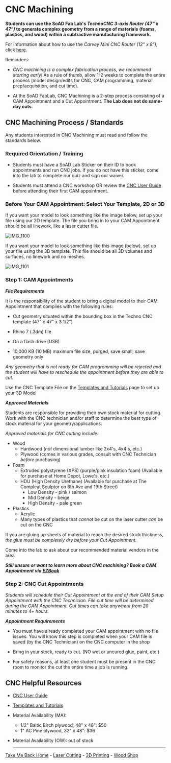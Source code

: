 
# CNC Machining

**Students can use the SoAD Fab Lab's *TechnoCNC 3-axis Router (47" x 47")* to generate complex geometry from a range of materials (foams, plastics, and wood) within a subtractive manufacturing framework.** 

For information about how to use the *Carvey Mini CNC Router (12" x 8")*, click [here](https://digitalfabricationlab-nyit-soad.github.io/resources/CarveyMiniCNC/). 


Reminders: 

* *CNC machining is a complex fabrication process, we recommend starting early!* As a rule of thumb, allow 1-2 weeks to complete the entire process (model design/edits for CNC, CAM programming, material prep/acquisition, and cut time). 


* At the SoAD FabLab, CNC Machining is a 2-step process consisting of a CAM Appointment and a Cut Appointment. **The Lab does not do same-day cuts.** 
 
 

## CNC Machining Process / Standards 

Any students interested in CNC Machining must read and follow the standards below. 


### Required Orientation / Training 

* Students must have a SoAD Lab Sticker on their ID to book appointments and run CNC jobs. If you do not have this sticker, come into the lab to complete our quiz and sign our waiver.  


* Students must attend a CNC workshop OR review the [CNC User Guide](https://digitalfabricationlab-nyit-soad.github.io/resources/UserGuides/CNCmills) before attending their first CAM appointment.  


### Before Your CAM Appointment: Select Your Template, 2D or 3D 

If you want your model to look something like the image below, set up your file using our 2D template. The file you bring in to your CAM Appointment should be all linework, like a laser cutter file. 

![IMG_1100](https://github.com/user-attachments/assets/dcc8cc3b-22b4-4b48-b613-806c6e975606)

If you want your model to look something like this image (below), set up your file using the 3D template. This file should be all 3D volumes and surfaces, no linework and no meshes. 

![IMG_1101](https://github.com/user-attachments/assets/d44dfd06-0e32-4555-9abf-4e91ffe35fe6)


### Step 1: CAM Appointments  


***File Requirements***

It is the responsibility of the student to bring a digital model to their CAM Appointment that complies with the following rules:

* Cut geometry situated within the bounding box in the Techno CNC template (47" x 47" x 3 1/2")
  
* Rhino 7 (.3dm) file
  
* On a flash drive (USB)
  
* 10,000 KB (10 MB) maximum file size, purged, save small, save geometry only

*Any geometry that is not ready for CAM programming will be rejected and the student will have to reschedule the appointment before they are able to cut.* 

Use the CNC Template File on the [Templates and Tutorials](https://digitalfabricationlab-nyit-soad.github.io/resources/Tutorials&Templates/) page to set up your 3D Model


***Approved Materials***

Students are responsible for providing their own stock material for cutting. Work with the CNC technician and/or staff to determine the best type of stock material for your geometry/applications. 

*Approved materials for CNC cutting include:*

* Wood
   * Hardwood (*not* dimensional lumber like 2x4's, 4x4's, etc.)
   * Plywood (comes in various grades, consult with CNC Technician *before* purchasing)
* Foam
   * Extruded polystyrene (XPS) (purple/pink insulation foam) (Available for purchase at Home Depot, Lowe's, etc.) 
   * HDU (High Density Urethane) (Available for purchase at The Compleat Sculptor on 6th Ave and 19th Street) 
      * Low Density - pink / salmon
      * Mid Density - beige
      * High Density - pale green
* Plastics
   * Acrylic
   * Many types of plastics that *cannot* be cut on the laser cutter *can* be cut on the CNC

If you are gluing up sheets of material to reach the desired stock thickness, *the glue must be completely dry before your Cut Appointment.*  
 
Come into the lab to ask about our recommended material vendors in the area

***Still unsure or want to learn more about CNC machining? Book a CAM Appointment via [EZBook](https://new.ezbook.com/NYIT)***


### Step 2: CNC Cut Appointments

*Students will schedule their Cut Appointment at the end of their CAM Setup Appointment with the CNC Technician. File cut time will be determined during the CAM Appointment. Cut times can take anywhere from 20 minutes to 4+ hours.*


***Appointment Requirements***

* You must have already completed your CAM appointment with no file issues. You will know this step is completed when your CAM file is saved (by the CNC Technician) on the CNC computer in the shop
  
* Bring in your stock, ready to cut. (NO wet or uncured glue, paint, etc.)
  
* For safety reasons, at least one student must be present in the CNC room to monitor the cut the entire time a job is running.


## CNC Helpful Resources

* [CNC User Guide](https://github.com/DigitalFabricationLab-NYIT-SoAD/resources/blob/main/UserGuides/CNCmills.md)
  
* [Templates and Tutorials](https://digitalfabricationlab-nyit-soad.github.io/resources/Tutorials&Templates/)

* Material Availability (MA):
   * 1/2" Baltic Birch plywood, 48" x 48": $50
   * 1" AC Pine plywood, 32" x 48": $36

* Material Availability (OW): out of stock
 

  ___

[Take Me Back Home](https://digitalfabricationlab-nyit-soad.github.io/resources/) - [Laser Cutting](https://digitalfabricationlab-nyit-soad.github.io/resources/LaserCutters/) - [3D Printing](https://digitalfabricationlab-nyit-soad.github.io/resources/3Dprinters/) - [Wood Shop](https://digitalfabricationlab-nyit-soad.github.io/resources/ShopTools/)  
